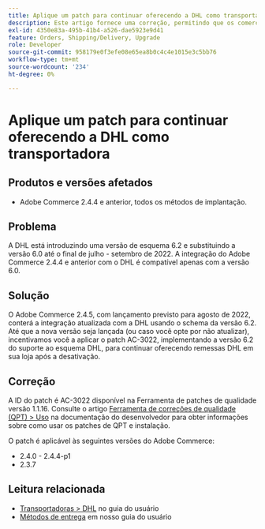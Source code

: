 ```yaml
---
title: Aplique um patch para continuar oferecendo a DHL como transportadora
description: Este artigo fornece uma correção, permitindo que os comerciantes que usam o Adobe Commerce 2.4.4 e anterior continuem oferecendo o envio para a DHL, depois que o esquema DHL 6.0 for descontinuado no final de julho a setembro de 2022.
exl-id: 4350e83a-495b-41b4-a526-dae5923e9d41
feature: Orders, Shipping/Delivery, Upgrade
role: Developer
source-git-commit: 958179e0f3efe08e65ea8b0c4c4e1015e3c5bb76
workflow-type: tm+mt
source-wordcount: '234'
ht-degree: 0%

---
```


# Aplique um patch para continuar oferecendo a DHL como transportadora


## Produtos e versões afetados

* Adobe Commerce 2.4.4 e anterior, todos os métodos de implantação.

## Problema

A DHL está introduzindo uma versão de esquema 6.2 e substituindo a versão 6.0 até o final de julho - setembro de 2022. A integração do Adobe Commerce 2.4.4 e anterior com o DHL é compatível apenas com a versão 6.0.

## Solução

O Adobe Commerce 2.4.5, com lançamento previsto para agosto de 2022, conterá a integração atualizada com a DHL usando o schema da versão 6.2. Até que a nova versão seja lançada (ou caso você opte por não atualizar), incentivamos você a aplicar o patch AC-3022, implementando a versão 6.2 do suporte ao esquema DHL, para continuar oferecendo remessas DHL em sua loja após a desativação.

## Correção

A ID do patch é AC-3022 disponível na Ferramenta de patches de qualidade versão 1.1.16.
Consulte o artigo [Ferramenta de correções de qualidade (QPT) > Uso](https://devdocs.magento.com/quality-patches/usage.html) na documentação do desenvolvedor para obter informações sobre como usar os patches de QPT e instalação.

O patch é aplicável às seguintes versões do Adobe Commerce:

* 2.4.0 - 2.4.4-p1
* 2.3.7

## Leitura relacionada

* [Transportadoras > DHL](https://docs.magento.com/user-guide/shipping/dhl.html) no guia do usuário
* [Métodos de entrega](https://docs.magento.com/user-guide/configuration/sales/delivery-methods.html) em nosso guia do usuário
